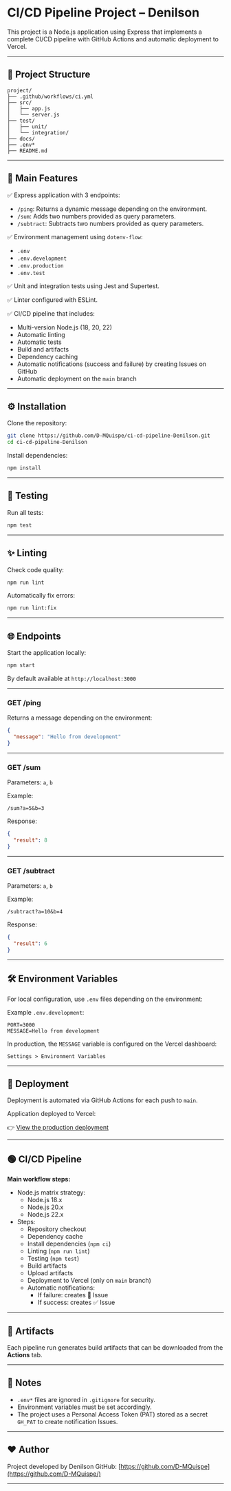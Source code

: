 # CI/CD Pipeline Project – Denilson
This project is a Node.js application using Express that implements a complete CI/CD pipeline with GitHub Actions and automatic deployment to Vercel.

---

## 📂 Project Structure

```
project/
├── .github/workflows/ci.yml
├── src/
│   ├── app.js
│   └── server.js
├── test/
│   ├── unit/
│   └── integration/
├── docs/
├── .env*
├── README.md
```

---

## 🚀 Main Features

✅ Express application with 3 endpoints:  
- `/ping`: Returns a dynamic message depending on the environment.  
- `/sum`: Adds two numbers provided as query parameters.  
- `/subtract`: Subtracts two numbers provided as query parameters.

✅ Environment management using `dotenv-flow`:  
- `.env`
- `.env.development`
- `.env.production`
- `.env.test`

✅ Unit and integration tests using Jest and Supertest.

✅ Linter configured with ESLint.

✅ CI/CD pipeline that includes:
- Multi-version Node.js (18, 20, 22)
- Automatic linting
- Automatic tests
- Build and artifacts
- Dependency caching
- Automatic notifications (success and failure) by creating Issues on GitHub
- Automatic deployment on the `main` branch

---

## ⚙️ Installation

Clone the repository:

```bash
git clone https://github.com/D-MQuispe/ci-cd-pipeline-Denilson.git
cd ci-cd-pipeline-Denilson
```

Install dependencies:

```bash
npm install
```

---

## 🧪 Testing

Run all tests:

```bash
npm test
```

---

## ✨ Linting

Check code quality:

```bash
npm run lint
```

Automatically fix errors:

```bash
npm run lint:fix
```

---

## 🌐 Endpoints

Start the application locally:

```bash
npm start
```

By default available at `http://localhost:3000`

---

### **GET /ping**

Returns a message depending on the environment:

```json
{
  "message": "Hello from development"
}
```

---

### **GET /sum**

Parameters: `a`, `b`

Example:
```
/sum?a=5&b=3
```

Response:
```json
{
  "result": 8
}
```

---

### **GET /subtract**

Parameters: `a`, `b`

Example:
```
/subtract?a=10&b=4
```

Response:
```json
{
  "result": 6
}
```

---

## 🛠️ Environment Variables

For local configuration, use `.env` files depending on the environment:

Example `.env.development`:
```
PORT=3000
MESSAGE=Hello from development
```

In production, the `MESSAGE` variable is configured on the Vercel dashboard:

```
Settings > Environment Variables
```

---

## 🚀 Deployment

Deployment is automated via GitHub Actions for each push to `main`.

Application deployed to Vercel:

👉 [View the production deployment](https://ci-cd-pipeline-denilson.vercel.app/)

---

## 🟢 CI/CD Pipeline

**Main workflow steps:**

- Node.js matrix strategy:
  - Node.js 18.x
  - Node.js 20.x
  - Node.js 22.x
- Steps:
  - Repository checkout
  - Dependency cache
  - Install dependencies (`npm ci`)
  - Linting (`npm run lint`)
  - Testing (`npm test`)
  - Build artifacts
  - Upload artifacts
  - Deployment to Vercel (only on `main` branch)
  - Automatic notifications:
    - If failure: creates 🚨 Issue
    - If success: creates ✅ Issue

---

## 🧩 Artifacts

Each pipeline run generates build artifacts that can be downloaded from the **Actions** tab.

---

## 📝 Notes

- `.env*` files are ignored in `.gitignore` for security.
- Environment variables must be set accordingly.
- The project uses a Personal Access Token (PAT) stored as a secret `GH_PAT` to create notification Issues.

---

## ❤️ Author

Project developed by Denilson
GitHub: [https://github.com/D-MQuispe](https://github.com/D-MQuispe/)

---
